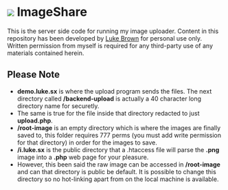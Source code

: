  ![](http://root-image.luke.sx/c37a.png) ImageShare
==========

This is the server side code for running my image uploader. Content in this repository has been developed by [Luke Brown](http://luke.sx) for personal use only. Written permission from myself is required for any third-party use of any materials contained herein.




Please Note
-------
- **demo.luke.sx** is where the upload program sends the files. The next directory called **/backend-upload** is actually a 40 character long directory name for securetly.
- The same is true for the file inside that directory redacted to just **upload.php**.
- **/root-image** is an empty directory which is where the images are finally saved to, this folder requires 777 perms (you must add write permission for that directory) in order for the images to save.
- **/i.luke.sx** is the public directory that a .htaccess file will parse the **.png** image into a **.php** web page for your pleasure. 
- However, this been said the raw image can be accessed in **/root-image** and can that directory is public be default. It is possible to change this directory so no hot-linking apart from on the local machine is available.
